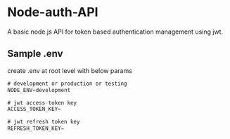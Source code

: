 # Node-auth-API
A basic node.js API for token based authentication management using jwt.


## Sample .env
create .env at root level with below params


```javascript
# development or production or testing
NODE_ENV=development

# jwt access-token key
ACCESS_TOKEN_KEY=

# jwt refresh token key
REFRESH_TOKEN_KEY=
```
    